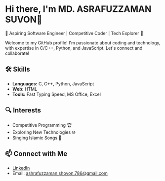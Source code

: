 # Hi there, I'm MD. ASRAFUZZAMAN SUVON👋

🚀 Aspiring Software Engineer | Competitive Coder | Tech Explorer 🌟

Welcome to my GitHub profile! I'm passionate about coding and technology, with expertise in C/C++, Python, and JavaScript. Let's connect and collaborate!

## 🛠️ Skills

- **Languages:** C, C++, Python, JavaScript
- **Web:** HTML
- **Tools:** Fast Typing Speed, MS Office, Excel

## 🔍 Interests

- Competitive Programming 🏆
- Exploring New Technologies 🌐
- Singing Islamic Songs 🎤

## 📫 Connect with Me

- [LinkedIn](https://www.linkedin.com/in/eashovon)
- Email: ashrafuzzaman.shovon.786@gmail.com
